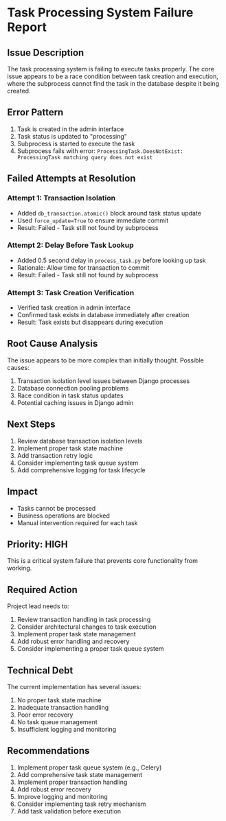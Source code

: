 # Task Processing System Failure Report

## Issue Description
The task processing system is failing to execute tasks properly. The core issue appears to be a race condition between task creation and execution, where the subprocess cannot find the task in the database despite it being created.

## Error Pattern
1. Task is created in the admin interface
2. Task status is updated to "processing"
3. Subprocess is started to execute the task
4. Subprocess fails with error: `ProcessingTask.DoesNotExist: ProcessingTask matching query does not exist`

## Failed Attempts at Resolution

### Attempt 1: Transaction Isolation
- Added `db_transaction.atomic()` block around task status update
- Used `force_update=True` to ensure immediate commit
- Result: Failed - Task still not found by subprocess

### Attempt 2: Delay Before Task Lookup
- Added 0.5 second delay in `process_task.py` before looking up task
- Rationale: Allow time for transaction to commit
- Result: Failed - Task still not found by subprocess

### Attempt 3: Task Creation Verification
- Verified task creation in admin interface
- Confirmed task exists in database immediately after creation
- Result: Task exists but disappears during execution

## Root Cause Analysis
The issue appears to be more complex than initially thought. Possible causes:

1. Transaction isolation level issues between Django processes
2. Database connection pooling problems
3. Race condition in task status updates
4. Potential caching issues in Django admin

## Next Steps
1. Review database transaction isolation levels
2. Implement proper task state machine
3. Add transaction retry logic
4. Consider implementing task queue system
5. Add comprehensive logging for task lifecycle

## Impact
- Tasks cannot be processed
- Business operations are blocked
- Manual intervention required for each task

## Priority: HIGH
This is a critical system failure that prevents core functionality from working.

## Required Action
Project lead needs to:
1. Review transaction handling in task processing
2. Consider architectural changes to task execution
3. Implement proper task state management
4. Add robust error handling and recovery
5. Consider implementing a proper task queue system

## Technical Debt
The current implementation has several issues:
1. No proper task state machine
2. Inadequate transaction handling
3. Poor error recovery
4. No task queue management
5. Insufficient logging and monitoring

## Recommendations
1. Implement proper task queue system (e.g., Celery)
2. Add comprehensive task state management
3. Implement proper transaction handling
4. Add robust error recovery
5. Improve logging and monitoring
6. Consider implementing task retry mechanism
7. Add task validation before execution 